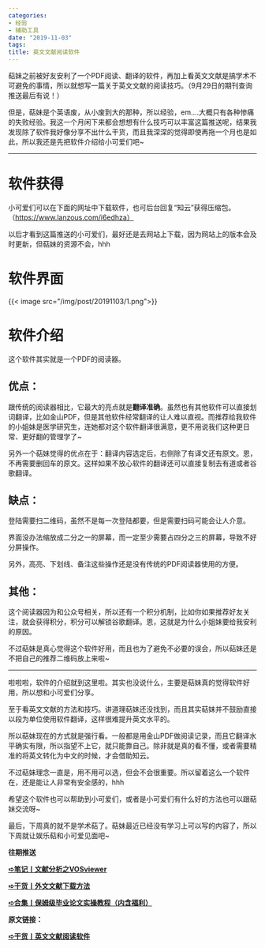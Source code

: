```yaml
---
categories:
- 经验
- 辅助工具
date: "2019-11-03"
tags:
title: 英文文献阅读软件
---
```


萜妹之前被好友安利了一个PDF阅读、翻译的软件，再加上看英文文献是搞学术不可避免的事情，所以就想写一篇关于英文文献的阅读技巧。（9月29日的期刊查询推送最后有说！）

但是，萜妹是个英语废，从小废到大的那种，所以经验，em....大概只有各种惨痛的失败经验。我这一个月闲下来都会想想有什么技巧可以丰富这篇推送呢，结果我发现除了软件我好像分享不出什么干货，而且我深深的觉得即使再拖一个月也是如此，所以我还是先把软件介绍给小可爱们吧~

---

# **软件获得**

小可爱们可以在下面的网址中下载软件，也可后台回复“知云”获得压缩包。（https://www.lanzous.com/i6edhza）

以后才看到这篇推送的小可爱们，最好还是去网站上下载，因为网站上的版本会及时更新，但萜妹的资源不会，hhh

# **软件界面**

{{< image src="/img/post/20191103/1.png">}}

# **软件介绍**

这个软件其实就是一个PDF的阅读器。

## **优点：**

跟传统的阅读器相比，它最大的亮点就是**翻译准确**。虽然也有其他软件可以直接划词翻译，比如金山PDF，但是其他软件经常翻译的让人难以直视。而推荐给我软件的小姐妹是医学研究生，连她都对这个软件翻译很满意，更不用说我们这种更日常、更好翻的管理学了~

另外一个萜妹觉得的优点在于：翻译内容选定后，右侧除了有译文还有原文。恩，不再需要删回车的原文。这样如果不放心软件的翻译还可以直接复制去有道或者谷歌翻译。

## **缺点：**

登陆需要扫二维码，虽然不是每一次登陆都要，但是需要扫码可能会让人介意。

界面没办法缩放成二分之一的屏幕，而一定至少需要占四分之三的屏幕，导致不好分屏操作。

另外，高亮、下划线、备注这些操作还是没有传统的PDF阅读器使用的方便。

## **其他：**

这个阅读器因为和公众号相关，所以还有一个积分机制，比如你如果推荐好友关注，就会获得积分，积分可以解锁谷歌翻译。恩，这就是为什么小姐妹要给我安利的原因。

不过萜妹是真心觉得这个软件好用，而且也为了避免不必要的误会，所以萜妹还是不把自己的推荐二维码放上来啦~

---

啦啦啦，软件的介绍就到这里啦。其实也没说什么，主要是萜妹真的觉得软件好用，所以想和小可爱们分享。

至于看英文文献的方法和技巧。讲道理萜妹还没找到，而且其实萜妹并不鼓励直接以段为单位使用软件翻译，这样很难提升英文水平的。

所以萜妹现在的方式就是强行看。一般都是用金山PDF做阅读记录，而且它翻译水平确实有限，所以指望不上它，就只能靠自己。除非就是真的看不懂，或者需要精准的将英文转化为中文的时候，才会借助知云。

不过萜妹理念一直是，用不用可以选，但会不会很重要。所以留着这么一个软件在，还是能让人非常有安全感的，hhh

希望这个软件也可以帮助到小可爱们，或者是小可爱们有什么好的方法也可以跟萜妹交流呀~

最后，下周真的就不是学术萜了。萜妹最近已经没有学习上可以写的内容了，所以下周就让娱乐萜和小可爱见面吧~

**往期推送**

**[➪笔记丨文献分析之VOSviewer](https://mp.weixin.qq.com/s?__biz=MzIwMDk1OTM2OQ==&mid=2247484940&idx=1&sn=329bec2a8a5b3f65fb66509720a33077&chksm=96f472eaa183fbfc3c2943fa6cbf8d31d2fd3d729358a7288b5eb8967d0bab4c57663139ead7&token=627264471&lang=zh_CN&scene=21#wechat_redirect)**

**[➪干货丨外文文献下载方法](https://mp.weixin.qq.com/s?__biz=MzIwMDk1OTM2OQ==&mid=2247484316&idx=1&sn=3705f21c9cf7c2ef8038a0144233177d&chksm=96f4777aa183fe6cef2f66a2d38eb39520cdfe8c089f87438dba63c7a6076b86417f9bd6fc92&token=392107249&lang=zh_CN&scene=21#wechat_redirect)**

**[➪合集丨保姆级毕业论文实操教程（内含福利）](https://mp.weixin.qq.com/s?__biz=MzIwMDk1OTM2OQ==&mid=2247485343&idx=1&sn=d99456fc386248f9ac26fdfddf5376c9&chksm=96f47379a183fa6f339773e5ae8442811954f233fb300afa67e3aef6f5c2bb36dbefc3c96bd2&token=491662985&lang=zh_CN&scene=21#wechat_redirect)**

**原文链接：**

**[➪干货丨英文文献阅读软件](https://mp.weixin.qq.com/s?__biz=MzIwMDk1OTM2OQ==&mid=2247484945&idx=1&sn=0c260e05c3b5ad7f28d18534b5b90975&token=905712342&lang=zh_CN&scene=21#wechat_redirect)**
